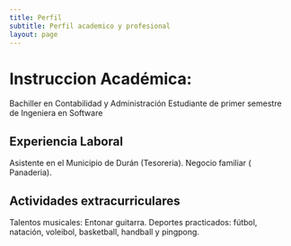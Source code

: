 ```yaml
---
title: Perfil
subtitle: Perfil academico y profesional
layout: page
---
```


# Instruccion Académica:
Bachiller en Contabilidad y Administración
Estudiante de primer semestre de Ingeniera en Software 

## Experiencia Laboral
Asistente en el Municipio de Durán (Tesoreria).
Negocio familiar ( Panaderia).

## Actividades extracurriculares
Talentos musicales: Entonar guitarra.
Deportes practicados: fútbol, natación, voleibol, basketball, handball y pingpong.
